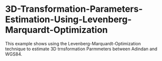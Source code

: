 # 3D-Transformation-Parameters-Estimation-Using-Levenberg-Marquardt-Optimization

This example shows using the Levenberg-Marquardt-Optimization technique to estimate 3D trnsformation Parmmeters between Adindan and WGS84.


